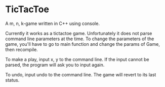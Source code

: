 # TicTacToe
A m, n, k-game written in C++ using console.

Currently it works as a tictactoe game. Unfortunately it does not parse command line parameters at the time. To change the parameters of the game, you'll have to go to main function and change the params of Game, then recompile.

To make a play, input x, y to the command line. If the input cannot be parsed, the program will ask you to input again.

To undo, input undo to the command line. The game will revert to its last status.
